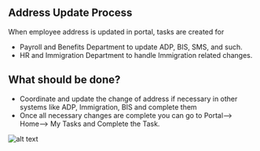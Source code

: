 Address Update Process
-------

When employee address is updated in portal, tasks are created for

* Payroll and Benefits Department to update ADP, BIS, SMS, and such.
* HR and Immigration Department to handle Immigration related changes.

What should be done?
------
 - Coordinate and update the change of address if necessary in other systems like ADP, Immigration, BIS and complete them
 - Once all necessary changes are complete you can go to Portal--> Home--> My Tasks and Complete the Task.
 

![alt text](../../images/bpm/address-update-process.png "Address Update Process")